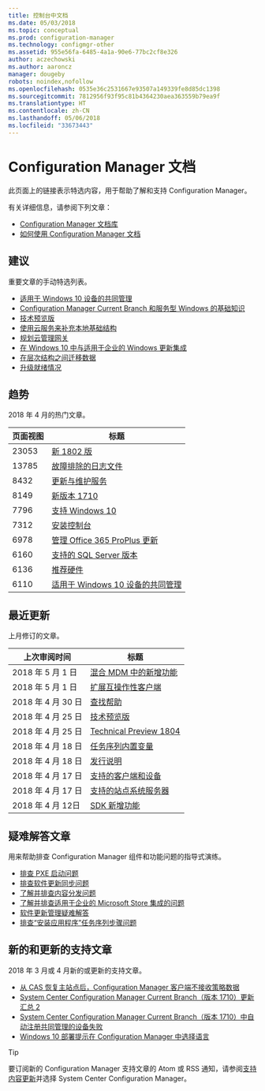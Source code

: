 ```yaml
---
title: 控制台中文档
ms.date: 05/03/2018
ms.topic: conceptual
ms.prod: configuration-manager
ms.technology: configmgr-other
ms.assetid: 955e56fa-6485-4a1a-90e6-77bc2cf8e326
author: aczechowski
ms.author: aaroncz
manager: dougeby
robots: noindex,nofollow
ms.openlocfilehash: 0535e36c2531667e93507a149339fe8d85dc1398
ms.sourcegitcommit: 7812956f93f95c81b4364230aea363559b79ea9f
ms.translationtype: HT
ms.contentlocale: zh-CN
ms.lasthandoff: 05/06/2018
ms.locfileid: "33673443"
---
```

<!-- 
feature 1357546
This page displays in-console, under the Support workspace, Documentation node. 
-->


# <a name="configuration-manager-documentation"></a>Configuration Manager 文档
此页面上的链接表示特选内容，用于帮助了解和支持 Configuration Manager。 

有关详细信息，请参阅下列文章：
- [Configuration Manager 文档库](https://docs.microsoft.com/sccm)  
- [如何使用 Configuration Manager 文档](https://docs.microsoft.com/sccm/core/understand/use-docs)



## <a name="recommended"></a>建议 
重要文章的手动特选列表。

- [适用于 Windows 10 设备的共同管理](/sccm/core/clients/manage/co-management-overview)
- [Configuration Manager Current Branch 和服务型 Windows 的基础知识](/sccm/core/understand/configuration-manager-and-windows-as-service)
- [技术预览版](/sccm/core/get-started/technical-preview)
- [使用云服务来补充本地基础结构](/sccm/core/understand/use-cloud-services)
- [规划云管理网关](/sccm/core/clients/manage/plan-cloud-management-gateway)
- [在 Windows 10 中与适用于企业的 Windows 更新集成](/sccm/sum/deploy-use/integrate-windows-update-for-business-windows-10)
- [在层次结构之间迁移数据](/sccm/core/migration/migrate-data-between-hierarchies)
- [升级就绪情况](/sccm/core/clients/manage/upgrade/upgrade-analytics)



## <a name="trending"></a>趋势
2018 年 4 月的热门文章。

| 页面视图 | 标题 | 
| ----- | ----- | 
| 23053 | [新 1802 版](/sccm/core/plan-design/changes/whats-new-in-version-1802) | 
| 13785 | [故障排除的日志文件](/sccm/core/plan-design/hierarchy/log-files) | 
| 8432 | [更新与维护服务](/sccm/core/servers/manage/updates) | 
| 8149 | [新版本 1710](/sccm/core/plan-design/changes/whats-new-in-version-1710) | 
| 7796 | [支持 Windows 10](/sccm/core/plan-design/configs/support-for-windows-10) | 
| 7312 | [安装控制台](/sccm/core/servers/deploy/install/install-consoles) | 
| 6978 | [管理 Office 365 ProPlus 更新](/sccm/sum/deploy-use/manage-office-365-proplus-updates) | 
| 6160 | [支持的 SQL Server 版本](/sccm/core/plan-design/configs/support-for-sql-server-versions) | 
| 6136 | [推荐硬件](/sccm/core/plan-design/configs/recommended-hardware) | 
| 6110 | [适用于 Windows 10 设备的共同管理](/sccm/core/clients/manage/co-management-overview) | 



## <a name="recently-updated"></a>最近更新
上月修订的文章。

| 上次审阅时间 | 标题 | 
|-----|-----|
| 2018 年 5 月 1 日 | [混合 MDM 中的新增功能](/sccm/mdm/understand/whats-new-in-hybrid-mobile-device-management) | 
| 2018 年 5 月 1 日 | [扩展互操作性客户端](/sccm/core/understand/interoperability-client) | 
| 2018 年 4 月 30 日 | [查找帮助](/sccm/core/understand/find-help) | 
| 2018 年 4 月 25 日 | [技术预览版](/sccm/core/get-started/technical-preview) | 
| 2018 年 4 月 25 日 | [Technical Preview 1804](/sccm/core/get-started/capabilities-in-technical-preview-1804) | 
| 2018 年 4 月 18 日 | [任务序列内置变量](/sccm/osd/understand/task-sequence-built-in-variables) | 
| 2018 年 4 月 18 日 | [发行说明](/sccm/core/servers/deploy/install/release-notes) | 
| 2018 年 4 月 17 日 | [支持的客户端和设备](/sccm/core/plan-design/configs/supported-operating-systems-for-clients-and-devices) | 
| 2018 年 4 月 17 日 | [支持的站点系统服务器](/sccm/core/plan-design/configs/supported-operating-systems-for-site-system-servers) | 
| 2018 年 4 月 12日 | [SDK 新增功能](/sccm/develop/core/changes/what-s-new-in-the-system-center-configuration-manager-sdk) | 



## <a name="troubleshooting-articles"></a>疑难解答文章
用来帮助排查 Configuration Manager 组件和功能问题的指导式演练。

- [排查 PXE 启动问题](https://support.microsoft.com/help/10082)
- [排查软件更新同步问题](https://support.microsoft.com/help/10059)
- [了解并排查内容分发问题](https://support.microsoft.com/help/4000401)
- [了解并排查适用于企业的 Microsoft Store 集成的问题](https://support.microsoft.com/help/4010214)
- [软件更新管理疑难解答](https://support.microsoft.com/help/10680)
- [排查“安装应用程序”任务序列步骤问题](https://support.microsoft.com/help/18408/)



## <a name="new-and-updated-support-articles"></a>新的和更新的支持文章
2018 年 3 月或 4 月新的或更新的支持文章。

- [从 CAS 恢复主站点后，Configuration Manager 客户端不接收策略数据](https://support.microsoft.com/help/4095539)
- [System Center Configuration Manager Current Branch（版本 1710）更新汇总 2](https://support.microsoft.com/help/4086143)
- [System Center Configuration Manager Current Branch（版本 1710）中自动注册共同管理的设备失败](https://support.microsoft.com/help/4088970)
- [Windows 10 部署提示在 Configuration Manager 中选择语言](https://support.microsoft.com/help/4088140)

> [!Tip]  
> 要订阅新的 Configuration Manager 支持文章的 Atom 或 RSS 通知，请参阅[支持内容更新](https://support.microsoft.com/help/4089498/)并选择 System Center Configuration Manager。  
